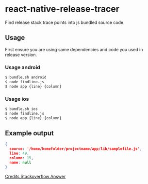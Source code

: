 # react-native-release-tracer

Find release stack trace points into js bundled source code.

## Usage
First ensure you are using same dependencies and code you used in release version.

### Usage android
```sh
$ bundle.sh android
$ node findline.js
$ node app {line} {column}
```

### Usage ios
```sh
$ bundle.sh ios
$ node findline.js
$ node app {line} {column}
```

## Example output
```json
{ 
  source: '/home/homefolder/projectname/app/lib/samplefile.js',
  line: 49,
  column: 15,
  name: null 
}
```

[Credits Stackoverflow Answer](https://stackoverflow.com/a/37829277)